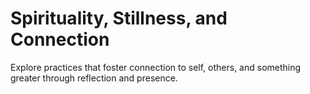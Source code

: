# Spirituality, Stillness, and Connection

Explore practices that foster connection to self, others, and something greater through reflection and presence.